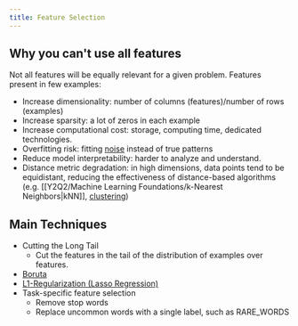 ```yaml
---
title: Feature Selection
---
```


## Why you can't use all features
Not all features will be equally relevant for a given problem. Features present in few examples:
- Increase dimensionality: number of columns (features)/number of rows (examples)
- Increase sparsity: a lot of zeros in each example
- Increase computational cost: storage, computing time, dedicated technologies.
- Overfitting risk: fitting [noise](/machine-learning-foundations/data-noise) instead of true patterns
- Reduce model interpretability: harder to analyze and understand.
- Distance metric degradation: in high dimensions, data points tend to be equidistant, reducing the effectiveness of distance-based algorithms (e.g. [[Y2Q2/Machine Learning Foundations/k-Nearest Neighbors|kNN]], [clustering](/machine-learning-foundations/clustering))

## Main Techniques
- Cutting the Long Tail
	- Cut the features in the tail of the distribution of examples over features.
- [Boruta](/machine-learning-foundations/boruta)
- [L1-Regularization (Lasso Regression)](/machine-learning-foundations/l1-regularization-lasso-regression)
- Task-specific feature selection
	- Remove stop words
	- Replace uncommon words with a single label, such as RARE_WORDS